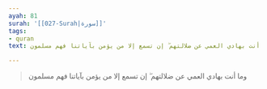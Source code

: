 ```yaml
---
ayah: 81
surah: '[[027-Surah|سورة]]'
tags:
- quran
text: وما أنت بهادي العمي عن ضلالتهم ۖ إن تسمع إلا من يؤمن بآياتنا فهم مسلمون

---
```

> وما أنت بهادي العمي عن ضلالتهم ۖ إن تسمع إلا من يؤمن بآياتنا فهم مسلمون

